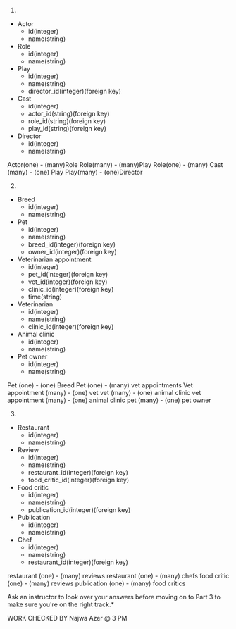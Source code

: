 1.
  * Actor
    * id(integer)
    * name(string)
  * Role
    * id(integer)
    * name(string)
  * Play
    * id(integer)
    * name(string)
    * director_id(integer)(foreign key)
  * Cast
    * id(integer)
    * actor_id(string)(foreign key)
    * role_id(string)(foreign key)
    * play_id(string)(foreign key)
  * Director
    * id(integer)
    * name(string)

Actor(one) - (many)Role
Role(many) - (many)Play
Role(one) - (many) Cast (many) - (one) Play
Play(many) - (one)Director

2.
  * Breed
    * id(integer)
    * name(string)
  * Pet
    * id(integer)
    * name(string)
    * breed_id(integer)(foreign key)
    * owner_id(integer)(foreign key)
  * Veterinarian appointment
    * id(integer)
    * pet_id(integer)(foreign key)
    * vet_id(integer)(foreign key)
    * clinic_id(integer)(foreign key)
    * time(string)
  * Veterinarian
    * id(integer)
    * name(string)
    * clinic_id(integer)(foreign key)
  * Animal clinic
    * id(integer)
    * name(string)
  * Pet owner
    * id(integer)
    * name(string)

Pet (one) - (one) Breed
Pet (one) - (many) vet appointments
Vet appointment (many) - (one) vet
vet (many) - (one) animal clinic
vet appointment (many) - (one) animal clinic
pet (many) - (one) pet owner

3.
  * Restaurant
    * id(integer)
    * name(string)
  * Review
    * id(integer)
    * name(string)
    * restaurant_id(integer)(foreign key)
    * food_critic_id(integer)(foreign key)
  * Food critic
    * id(integer)
    * name(string)
    * publication_id(integer)(foreign key)
  * Publication
    * id(integer)
    * name(string)
  * Chef
    * id(integer)
    * name(string)
    * restaurant_id(integer)(foreign key)

restaurant (one) - (many) reviews
restaurant (one) - (many) chefs
food critic (one) - (many) reviews
publication (one) - (many) food critics


Ask an instructor to look over your answers before moving on to Part 3 to make sure you're on the right track.*

WORK CHECKED BY Najwa Azer @ 3 PM
